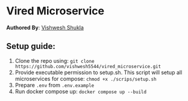 # Vired Microservice
**Authored By**: [Vishwesh Shukla](https://github.com/vishwesh5544)

## Setup guide:
1. Clone the repo using: `git clone https://github.com/vishwesh5544/vired_microservice.git`
2. Provide executable permission to setup.sh. This script will setup all microservices for compose:
   `chmod +x ./scrips/setup.sh`
4. Prepare `.env` from `.env.example`
5. Run docker compose up: `docker compose up --build`

